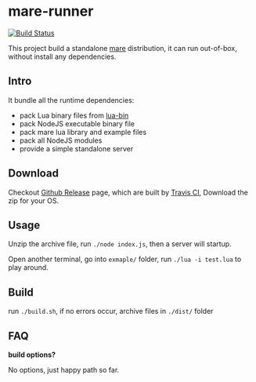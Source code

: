 mare-runner
===========

[![Build Status](https://travis-ci.org/muzuiget/mare-runner.svg?branch=master)](https://travis-ci.org/muzuiget/mare-runner)

This project build a standalone [mare](https://github.com/muzuiget/mare) distribution, it can run out-of-box, without install any dependencies.

Intro
-----

It bundle all the runtime dependencies:

* pack Lua binary files from [lua-bin](https://github.com/muzuiget/lua-bin)
* pack NodeJS executable binary file
* pack mare lua library and example files
* pack all NodeJS modules
* provide  a simple standalone server

Download
--------

Checkout [Github Release](https://github.com/muzuiget/lua-bin/releases) page, which are built by [Travis CI](https://travis-ci.org/), Download the zip for your OS.

Usage
-----

Unzip the archive file, run `./node index.js`, then a server will startup.

Open another terminal, go into `exmaple/` folder, run `./lua -i test.lua` to play around.

Build
-----

run `./build.sh`, if no errors occur, archive files in `./dist/` folder

FAQ
----

**build options?**

No options, just happy path so far.



